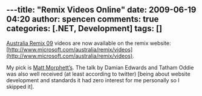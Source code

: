 ---title: "Remix Videos Online"
date: 2009-06-19 04:20
author: spencen
comments: true
categories: [.NET, Development]
tags: []
---
[Australia Remix 09](http://blog.spencen.com/2009/06/11/remix09-recap.aspx) videos are now available on the remix website: [http://www.microsoft.com/australia/remix/videos](http://www.microsoft.com/australia/remix/videos).  

My pick is [Matt Morphett’s](http://mattmorphett.blogspot.com/2009/06/video-remix-2009.html). The talk by Damian Edwards and Tatham Oddie was also well received (at least according to twitter) [being about website development and standards it had zero interest for me personally so I skipped it].


